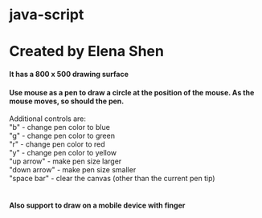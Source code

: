 # java-script
# Created by Elena Shen

#### It has a 800 x 500 drawing surface

#### Use mouse as a pen to draw a circle at the position of the mouse. As the mouse moves, so should the pen.   
Additional controls are: <br>
"b" - change pen color to blue <br>
"g" - change pen color to green <br>
"r" - change pen color to red <br>
"y" - change pen color to yellow <br>
"up arrow" - make pen size larger <br>
"down arrow" - make pen size smaller <br>
"space bar" - clear the canvas (other than the current pen tip) <br> <br>

#### Also support to draw on a mobile device with finger
